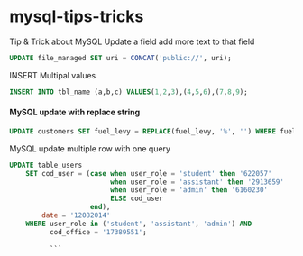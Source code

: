 # mysql-tips-tricks
Tip &amp; Trick about MySQL
Update a field add more text to that field
```sql
UPDATE file_managed SET uri = CONCAT('public://', uri);
```

INSERT Multipal values
```sql
INSERT INTO tbl_name (a,b,c) VALUES(1,2,3),(4,5,6),(7,8,9);
```
#### MySQL update with replace string
```sql
UPDATE customers SET fuel_levy = REPLACE(fuel_levy, '%', '') WHERE fuel_levy LIKE '%\%';
```

MySQL update multiple row with one query

```sql
UPDATE table_users
    SET cod_user = (case when user_role = 'student' then '622057'
                         when user_role = 'assistant' then '2913659'
                         when user_role = 'admin' then '6160230'
                         ELSE cod_user 
                    end),
        date = '12082014'
    WHERE user_role in ('student', 'assistant', 'admin') AND
          cod_office = '17389551';
          
          ```
